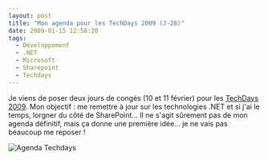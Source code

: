 ```yaml
---
layout: post
title: "Mon agenda pour les TechDays 2009 (J-28)"
date: 2009-01-15 12:58:20
tags:
  - Développement
  - .NET
  - Microsoft
  - Sharepoint
  - Techdays
---
```


Je viens de poser deux jours de congés (10 et 11 février) pour les [TechDays 2009](http://www.microsoft.com/fr-fr/default.aspx). Mon objectif&nbsp;: me remettre à jour sur les technologies .NET et si j'ai le temps, lorgner du côté de SharePoint… Il ne s'agit sûrement pas de mon agenda définitif, mais ça donne une première idée… je ne vais pas beaucoup me reposer&nbsp;!

<!-- more -->

![Agenda Techdays](/images/)